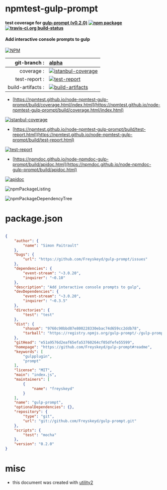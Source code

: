 # npmtest-gulp-prompt

#### test coverage for  [gulp-prompt (v0.2.0)](https://github.com/Freyskeyd/gulp-prompt#readme)  [![npm package](https://img.shields.io/npm/v/npmtest-gulp-prompt.svg?style=flat-square)](https://www.npmjs.org/package/npmtest-gulp-prompt) [![travis-ci.org build-status](https://api.travis-ci.org/npmtest/node-npmtest-gulp-prompt.svg)](https://travis-ci.org/npmtest/node-npmtest-gulp-prompt)

#### Add interactive console prompts to gulp

[![NPM](https://nodei.co/npm/gulp-prompt.png?downloads=true&downloadRank=true&stars=true)](https://www.npmjs.com/package/gulp-prompt)

| git-branch : | [alpha](https://github.com/npmtest/node-npmtest-gulp-prompt/tree/alpha)|
|--:|:--|
| coverage : | [![istanbul-coverage](https://npmtest.github.io/node-npmtest-gulp-prompt/build/coverage.badge.svg)](https://npmtest.github.io/node-npmtest-gulp-prompt/build/coverage.html/index.html)|
| test-report : | [![test-report](https://npmtest.github.io/node-npmtest-gulp-prompt/build/test-report.badge.svg)](https://npmtest.github.io/node-npmtest-gulp-prompt/build/test-report.html)|
| build-artifacts : | [![build-artifacts](https://npmtest.github.io/node-npmtest-gulp-prompt/glyphicons_144_folder_open.png)](https://github.com/npmtest/node-npmtest-gulp-prompt/tree/gh-pages/build)|

- [https://npmtest.github.io/node-npmtest-gulp-prompt/build/coverage.html/index.html](https://npmtest.github.io/node-npmtest-gulp-prompt/build/coverage.html/index.html)

[![istanbul-coverage](https://npmtest.github.io/node-npmtest-gulp-prompt/build/screenCapture.buildCi.browser.%252Ftmp%252Fbuild%252Fcoverage.lib.html.png)](https://npmtest.github.io/node-npmtest-gulp-prompt/build/coverage.html/index.html)

- [https://npmtest.github.io/node-npmtest-gulp-prompt/build/test-report.html](https://npmtest.github.io/node-npmtest-gulp-prompt/build/test-report.html)

[![test-report](https://npmtest.github.io/node-npmtest-gulp-prompt/build/screenCapture.buildCi.browser.%252Ftmp%252Fbuild%252Ftest-report.html.png)](https://npmtest.github.io/node-npmtest-gulp-prompt/build/test-report.html)

- [https://npmdoc.github.io/node-npmdoc-gulp-prompt/build/apidoc.html](https://npmdoc.github.io/node-npmdoc-gulp-prompt/build/apidoc.html)

[![apidoc](https://npmdoc.github.io/node-npmdoc-gulp-prompt/build/screenCapture.buildCi.browser.%252Ftmp%252Fbuild%252Fapidoc.html.png)](https://npmdoc.github.io/node-npmdoc-gulp-prompt/build/apidoc.html)

![npmPackageListing](https://npmtest.github.io/node-npmtest-gulp-prompt/build/screenCapture.npmPackageListing.svg)

![npmPackageDependencyTree](https://npmtest.github.io/node-npmtest-gulp-prompt/build/screenCapture.npmPackageDependencyTree.svg)



# package.json

```json

{
    "author": {
        "name": "Simon Paitrault"
    },
    "bugs": {
        "url": "https://github.com/Freyskeyd/gulp-prompt/issues"
    },
    "dependencies": {
        "event-stream": "~3.0.20",
        "inquirer": "~0.10"
    },
    "description": "Add interactive console prompts to gulp",
    "devDependencies": {
        "event-stream": "~3.0.20",
        "inquirer": "~0.3.5"
    },
    "directories": {
        "test": "test"
    },
    "dist": {
        "shasum": "9760c90bbd87e800228330ebac74d659cc2ddb78",
        "tarball": "https://registry.npmjs.org/gulp-prompt/-/gulp-prompt-0.2.0.tgz"
    },
    "gitHead": "e51a9576d2eaf65efa53760264cf05dfefe55599",
    "homepage": "https://github.com/Freyskeyd/gulp-prompt#readme",
    "keywords": [
        "gulpplugin",
        "prompt"
    ],
    "license": "MIT",
    "main": "index.js",
    "maintainers": [
        {
            "name": "freyskeyd"
        }
    ],
    "name": "gulp-prompt",
    "optionalDependencies": {},
    "repository": {
        "type": "git",
        "url": "git://github.com/Freyskeyd/gulp-prompt.git"
    },
    "scripts": {
        "test": "mocha"
    },
    "version": "0.2.0"
}
```



# misc
- this document was created with [utility2](https://github.com/kaizhu256/node-utility2)
